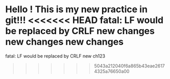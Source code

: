 Hello ! This is my new practice in git!!!
<<<<<<< HEAD
fatal: LF would be replaced by CRLF new changes
new changes
new changes
=======
fatal: LF would be replaced by CRLF
new ch123
>>>>>>> 5043a212040f6a865b43eae26174325a76650a00
